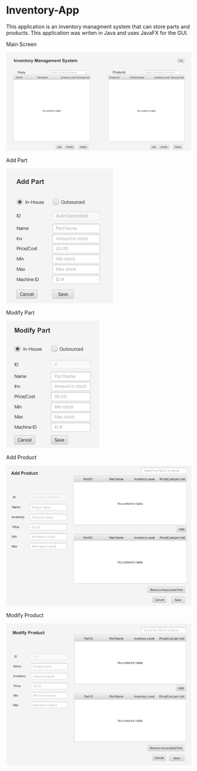 # Inventory-App

This application is an inventory managment system that can store parts and products. This application was writen in Java and uses JavaFX for the GUI.


Main Screen

![alt text](https://github.com/sudorob0/Inventory-App/blob/master/screenshots/mainScreen.png?raw=true)



Add Part

![alt text](https://github.com/sudorob0/Inventory-App/blob/master/screenshots/addPart.png?raw=true)



Modify Part

![alt text](https://github.com/sudorob0/Inventory-App/blob/master/screenshots/modifyPart.png?raw=true)


Add Product

![alt text](https://github.com/sudorob0/Inventory-App/blob/master/screenshots/addProduct.png?raw=true)



Modify Product

![alt text](https://github.com/sudorob0/Inventory-App/blob/master/screenshots/modifyProduct.png?raw=true)
